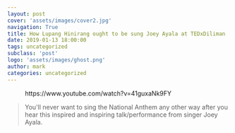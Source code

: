 ```yaml
---
layout: post
cover: 'assets/images/cover2.jpg'
navigation: True
title: How Lupang Hinirang ought to be sung Joey Ayala at TEDxDiliman
date: 2019-01-13 18:00:00
tags: uncategorized
subclass: 'post'
logo: 'assets/images/ghost.png'
author: mark
categories: uncategorized
---
```

<!-- wp:core-embed/youtube {"url":"https://www.youtube.com/watch?v=41guxaNk9FY","type":"video","providerNameSlug":"youtube","className":"wp-embed-aspect-4-3 wp-has-aspect-ratio"} -->  <figure class="wp-block-embed-youtube wp-block-embed is-type-video is-provider-youtube wp-embed-aspect-4-3 wp-has-aspect-ratio"><div class="wp-block-embed__wrapper">  https://www.youtube.com/watch?v=41guxaNk9FY  </div></figure>  <!-- /wp:core-embed/youtube -->    <!-- wp:quote -->  <blockquote class="wp-block-quote"><p>You'll never want to sing the National Anthem any other way after you hear this inspired and inspiring talk/performance from singer Joey Ayala.</p></blockquote>  <!-- /wp:quote -->
